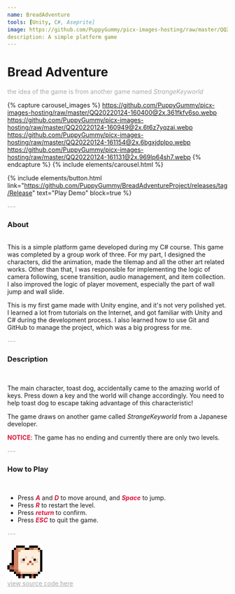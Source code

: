 ```yaml
---
name: BreadAdventure
tools: [Unity, C#, Aseprite]
image: https://github.com/PuppyGummy/picx-images-hosting/raw/master/QQ20220124-160331@2x.3go9dlaexz.webp
description: A simple platform game
---
```


# Bread Adventure

<p style="color:DarkGrey">
the idea of the game is from another game named <i>StrangeKeyworld</i>
</p>

{% capture carousel_images %}
https://github.com/PuppyGummy/picx-images-hosting/raw/master/QQ20220124-160400@2x.361fkfv6so.webp
https://github.com/PuppyGummy/picx-images-hosting/raw/master/QQ20220124-160949@2x.6t6z7yqzai.webp
https://github.com/PuppyGummy/picx-images-hosting/raw/master/QQ20220124-161154@2x.6bgxjdplpo.webp
https://github.com/PuppyGummy/picx-images-hosting/raw/master/QQ20220124-161131@2x.969lp64sh7.webp
{% endcapture %}
{% include elements/carousel.html %}

{% include elements/button.html link="https://github.com/PuppyGummy/BreadAdventureProject/releases/tag/Release" text="Play Demo" block=true %}

<p class="text-center" style="color:DarkGrey">
---
</p>

<h3 class="text-center">
About
</h3>
<br>
This is a simple platform game developed during my C# course. This game was completed by a group work of three. For my part, I designed the characters, did the animation, made the tilemap and all the other art related works. Other than that, I was responsible for implementing the logic of camera following, scene transition, audio management, and item collection. I also improved the logic of player movement, especially the part of wall jump and wall slide.

This is my first game made with Unity engine, and it's not very polished yet. I learned a lot from tutorials on the Internet, and got familiar with Unity and C# during the development process. I also learned how to use Git and GitHub to manage the project, which was a big progress for me.
<br>

<p class="text-center" style="color:DarkGrey">
---
</p>

<h3 class="text-center"> 
Description
</h3>
<br>

The main character, toast dog, accidentally came to the amazing world of keys. Press down a key and the world will change accordingly. You need to help toast dog to escape taking advantage of this characteristic!

The game draws on another game called <i>StrangeKeyworld</i> from a Japanese developer.

<p><font color=Crimson><b>NOTICE</b></font>: The game has no ending and currently there are only two levels.</p>

<p class="text-center" style="color:DarkGrey">
---
</p>

<h3 class="text-center"> 
How to Play
</h3>
<br>
 
+ Press <font color=Crimson><b><i>A</i></b></font> and <font color=Crimson><b><i>D</i></b></font> to move around, and <font color=Crimson><b><i>Space</i></b></font> to jump.
+ Press <font color=Crimson><b><i>R</i></b></font> to restart the level. 
+ Press <font color=Crimson><b><i>return</i></b></font> to confirm. 
+ Press <font color=Crimson><b><i>ESC</i></b></font> to quit the game.

<p class="text-center" style="color:DarkGrey">
---
</p>

<img src="https://github.com/PuppyGummy/picx-images-hosting/raw/master/bread-idle.7egmu9lbdn.gif"/>
<br>
<div class="text-center">
<a style="color:DarkGrey" href="https://github.com/PuppyGummy/BreadAdventureProject">
view source code here
</a>
</div>